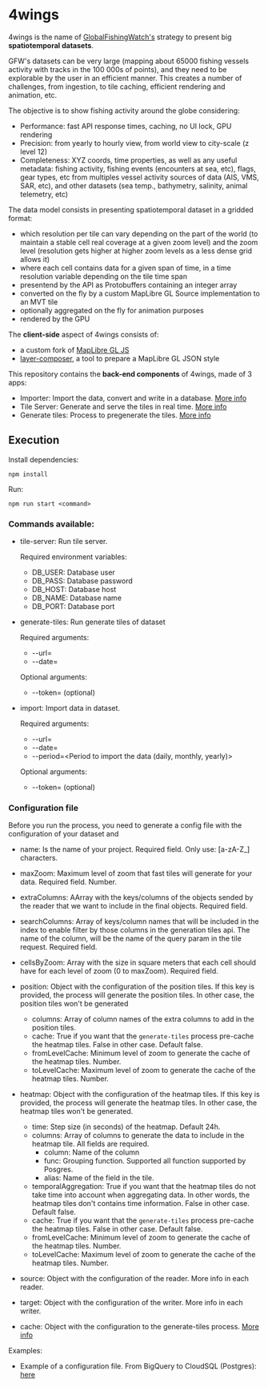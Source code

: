 # 4wings

4wings is the name of <a href="https://globalfishingwatch.org/">GlobalFishingWatch's</a> strategy to present big **spatiotemporal datasets**.

GFW's datasets can be very large (mapping about 65000 fishing vessels activity with tracks in the 100 000s of points), and they need to be explorable by the user in an efficient manner. This creates a number of challenges, from ingestion, to tile caching, efficient rendering and animation, etc.

The objective is to show fishing activity around the globe considering:

- Performance: fast API response times, caching, no UI lock, GPU rendering
- Precision: from yearly to hourly view, from world view to city-scale (z level 12)
- Completeness: XYZ coords, time properties, as well as any useful metadata: fishing activity, fishing events (encounters at sea, etc), flags, gear types, etc from multiples vessel activity sources of data (AIS, VMS, SAR, etc), and other datasets (sea temp., bathymetry, salinity, animal telemetry, etc)

The data model consists in presenting spatiotemporal dataset in a gridded format:

- which resolution per tile can vary depending on the part of the world (to maintain a stable cell real coverage at a given zoom level) and the zoom level (resolution gets higher at higher zoom levels as a less dense grid allows it)
- where each cell contains data for a given span of time, in a time resolution variable depending on the tile time span
- presentend by the API as Protobuffers containing an integer array 
- converted on the fly by a custom MapLibre GL Source implementation to an MVT tile
- optionally aggregated on the fly for animation purposes
- rendered by the GPU

The **client-side** aspect of 4wings consists of:

- a custom fork of <a href="https://github.com/GlobalFishingWatch/maplibre-gl-js/pull/1">MapLibre GL JS</a>
- <a href="https://github.com/GlobalFishingWatch/frontend/tree/develop/libs/layer-composer">layer-composer</a>, a tool to prepare a MapLibre GL JSON style</a> 

This repository contains the **back-end components** of 4wings, made of 3 apps:

- Importer: Import the data, convert and write in a database. [More info](./src/importer/README.md)
- Tile Server: Generate and serve the tiles in real time. [More info](./src/tile-server/README.md)
- Generate tiles: Process to pregenerate the tiles. [More info](./src/generate-tiles/README.md)

## Execution

Install dependencies:

```
npm install
```

Run:

```
npm run start <command>
```

### Commands available:

- tile-server: Run tile server.

  Required environment variables:

  - DB_USER: Database user
  - DB_PASS: Database password
  - DB_HOST: Database host
  - DB_NAME: Database name
  - DB_PORT: Database port

- generate-tiles: Run generate tiles of dataset

  Required arguments:

  - --url=<Url of the config file>
  - --date=<Date to execute>

  Optional arguments:

  - --token=<Auth token to obtain the config file> (optional)

- import: Import data in dataset.

  Required arguments:

  - --url=<Url of the config file>
  - --date=<Date to execute>
  - --period=<Period to import the data (daily, monthly, yearly)>

  Optional arguments:

  - --token=<Auth token to obtain the config file> (optional)

### Configuration file

Before you run the process, you need to generate a config file with the configuration of your dataset and

- name: Is the name of your project. Required field. Only use: [a-zA-Z_] characters.
- maxZoom: Maximum level of zoom that fast tiles will generate for your data. Required field. Number.
- extraColumns: AArray with the keys/columns of the objects sended by the reader that we want to include in the final objects. Required field.
- searchColumns: Array of keys/column names that will be included in the index to enable filter by those columns in the generation tiles api. The name of the column, will be the name of the query param in the tile request. Required field.
- cellsByZoom: Array with the size in square meters that each cell should have for each level of zoom (0 to maxZoom). Required field.
- position: Object with the configuration of the position tiles. If this key is provided, the process will generate the position tiles. In other case, the position tiles won't be generated
  - columns: Array of column names of the extra columns to add in the position tiles.
  - cache: True if you want that the `generate-tiles` process pre-cache the heatmap tiles. False in other case. Default false.
  - fromLevelCache: Minimum level of zoom to generate the cache of the heatmap tiles. Number.
  - toLevelCache: Maximum level of zoom to generate the cache of the heatmap tiles. Number.
- heatmap: Object with the configuration of the heatmap tiles. If this key is provided, the process will generate the heatmap tiles. In other case, the heatmap tiles won't be generated.

  - time: Step size (in seconds) of the heatmap. Default 24h.
  - columns: Array of columns to generate the data to include in the heatmap tile. All fields are required.
    - column: Name of the column
    - func: Grouping function. Supported all function supported by Posgres.
    - alias: Name of the field in the tile.
  - temporalAggregation: True if you want that the heatmap tiles do not take time into account when aggregating data. In other words, the heatmap tiles don't contains time information. False in other case. Default false.
  - cache: True if you want that the `generate-tiles` process pre-cache the heatmap tiles. False in other case. Default false.
  - fromLevelCache: Minimum level of zoom to generate the cache of the heatmap tiles. Number.
  - toLevelCache: Maximum level of zoom to generate the cache of the heatmap tiles. Number.

- source: Object with the configuration of the reader. More info in each reader.
- target: Object with the configuration of the writer. More info in each writer.
- cache: Object with the configuration to the generate-tiles process. [More info](./generate-tiles/README.md)

Examples:

- Example of a configuration file. From BigQuery to CloudSQL (Postgres): [here](./doc/examples-config/bigquery-to-cloudsql.json)
